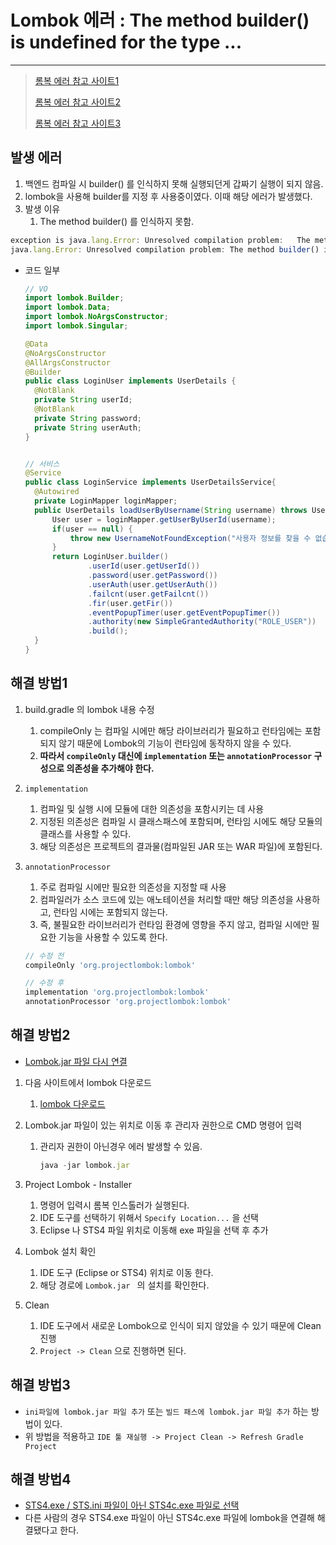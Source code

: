 # Lombok 에러 :  The method builder() is undefined for the type ... 

---

>[롬복 에러 참고 사이트1](https://luvris2.tistory.com/411)
>
>[롬복 에러 참고 사이트2](https://dev-comsj.tistory.com/entry/STS-gradle-%ED%94%84%EB%A1%9C%EC%A0%9D%ED%8A%B8-lombok-%EC%84%A4%EC%B9%98getset%EB%A9%94%EC%86%8C%EB%93%9C-log%EC%97%90%EB%9F%AC%ED%95%B4%EA%B2%B0)
>
>[롬복 에러 참고 사이트3](https://m.blog.naver.com/daka1122/222837239050)

## 발생 에러 

1. 백엔드 컴파일 시 builder() 를 인식하지 못해 실행되던게 갑짜기 실행이 되지 않음. 
2. lombok을 사용해 builder를 지정 후 사용중이였다. 이때 해당 에러가 발생했다. 
3. 발생 이유
   1.  The method builder() 를 인식하지 못함. 

```js
exception is java.lang.Error: Unresolved compilation problem:   The method builder() is undefined for the type LoginUser] with root cause 
java.lang.Error: Unresolved compilation problem: The method builder() is undefined for the type LoginUser
```

- 코드 일부

  ```java
  // VO
  import lombok.Builder;
  import lombok.Data;
  import lombok.NoArgsConstructor;
  import lombok.Singular;
  
  @Data
  @NoArgsConstructor
  @AllArgsConstructor
  @Builder
  public class LoginUser implements UserDetails {
  	@NotBlank
  	private String userId;
  	@NotBlank
  	private String password;
  	private String userAuth;
  }
  
  
  // 서비스 
  @Service
  public class LoginService implements UserDetailsService{
  	@Autowired
  	private LoginMapper loginMapper;
  	public UserDetails loadUserByUsername(String username) throws UsernameNotFoundException {
  		User user = loginMapper.getUserByUserId(username);
  		if(user == null) {
  			throw new UsernameNotFoundException("사용자 정보를 찾을 수 없습니다.");
  		}
  		return LoginUser.builder()
  				.userId(user.getUserId())
  				.password(user.getPassword())
  				.userAuth(user.getUserAuth())
  				.failcnt(user.getFailcnt())
  				.fir(user.getFir())
  				.eventPopupTimer(user.getEventPopupTimer())
  				.authority(new SimpleGrantedAuthority("ROLE_USER"))
  				.build();
  	}
  }
  ```

  

## 해결 방법1

1. build.gradle 의 lombok 내용 수정 

   1. compileOnly 는 컴파일 시에만 해당 라이브러리가 필요하고 런타임에는 포함되지 않기 때문에 Lombok의 기능이 런타임에 동작하지 않을 수 있다. 
   2. **따라서 `compileOnly` 대신에 `implementation` 또는 `annotationProcessor` 구성으로 의존성을 추가해야 한다.** 

2. `implementation` 

   1. 컴파일 및 실행 시에 모듈에 대한 의존성을 포함시키는 데 사용
   2. 지정된 의존성은 컴파일 시 클래스패스에 포함되며, 런타임 시에도 해당 모듈의 클래스를 사용할 수 있다. 
   3. 해당 의존성은 프로젝트의 결과물(컴파일된 JAR 또는 WAR 파일)에 포함된다. 

3. `annotationProcessor` 

   1. 주로 컴파일 시에만 필요한 의존성을 지정할 때 사용
   2. 컴파일러가 소스 코드에 있는 애노테이션을 처리할 때만 해당 의존성을 사용하고, 런타임 시에는 포함되지 않는다. 
   3. 즉, 불필요한 라이브러리가 런타임 환경에 영향을 주지 않고, 컴파일 시에만 필요한 기능을 사용할 수 있도록 한다. 

   ```js
   // 수정 전 
   compileOnly 'org.projectlombok:lombok'
   
   // 수정 후 
   implementation 'org.projectlombok:lombok'
   annotationProcessor 'org.projectlombok:lombok'
   ```

   

## 해결 방법2

- [Lombok.jar 파일 다시 연결](https://dev-comsj.tistory.com/entry/STS-gradle-%ED%94%84%EB%A1%9C%EC%A0%9D%ED%8A%B8-lombok-%EC%84%A4%EC%B9%98getset%EB%A9%94%EC%86%8C%EB%93%9C-log%EC%97%90%EB%9F%AC%ED%95%B4%EA%B2%B0)

1. 다음 사이트에서 lombok 다운로드

   1. [lombok 다운로드](https://projectlombok.org/download)

2. Lombok.jar 파일이 있는 위치로 이동 후 관리자 권한으로 CMD 명령어 입력 

   1. 관리자 권한이 아닌경우 에러 발생할 수 있음. 

      ```js
      java -jar lombok.jar
      ```

3. Project Lombok - Installer 

   1. 명령어 입력시 롬복 인스톨러가 실행된다. 
   2. IDE 도구를 선택하기 위해서 `Specify Location...` 을 선택 
   3. Eclipse 나 STS4  파일 위치로 이동해 exe 파일을 선택 후 추가 

4. Lombok 설치 확인 

   1. IDE 도구 (Eclipse or STS4) 위치로 이동 한다. 
   2. 해당 경로에 `Lombok.jar ` 의 설치를 확인한다. 

5. Clean 

   1. IDE 도구에서 새로운 Lombok으로 인식이 되지 않았을 수 있기 때문에 Clean 진행 
   2. `Project -> Clean` 으로 진행하면 된다. 



## 해결 방법3

- `ini파일에 lombok.jar 파일 추가` 또는 `빌드 패스에 lombok.jar 파일 추가` 하는 방법이 있다. 
- 위 방법을 적용하고 `IDE 툴 재실행 -> Project Clean -> Refresh Gradle Project `



## 해결 방법4

- [STS4.exe / STS.ini 파일이 아닌 STS4c.exe 파일로 선택](https://luvris2.tistory.com/411)
- 다른 사람의 경우 STS4.exe 파일이 아닌 STS4c.exe 파일에 lombok을 연결해 해결됐다고 한다.